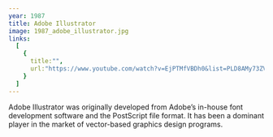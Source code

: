 ```yaml
---
year: 1987
title: Adobe Illustrator
image: 1987_adobe_illustrator.jpg
links:
  [
    {
      title:"",
      url:"https://www.youtube.com/watch?v=EjPTMfVBDh0&list=PLD8AMy73ZVxVTkb4ASW8XFv9oDbjeCysZ&index=1&ab_channel=AdobeCreativeCloud"
    }
  ]
---
```


Adobe Illustrator was originally developed from Adobe’s in-house font
development software and the PostScript file format. It has been a dominant
player in the market of vector-based graphics design programs.
